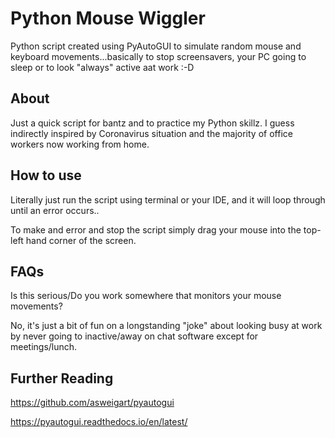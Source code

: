 # Python Mouse Wiggler
Python script created using PyAutoGUI to simulate random mouse and keyboard movements...basically to stop screensavers, your PC going to sleep or to look "always" active aat work :-D

## About

Just a quick script for bantz and to practice my Python skillz. I guess indirectly inspired by Coronavirus situation and the majority of office workers now working from home.

## How to use

Literally just run the script using terminal or your IDE, and it will loop through until an error occurs..

To make and error and stop the script simply drag your mouse into the top-left hand corner of the screen.

## FAQs
Is this serious/Do you work somewhere that monitors your mouse movements?

No, it's just a bit of fun on a longstanding "joke" about looking busy at work by never going to inactive/away on chat software except for meetings/lunch.

## Further Reading

https://github.com/asweigart/pyautogui 

https://pyautogui.readthedocs.io/en/latest/



